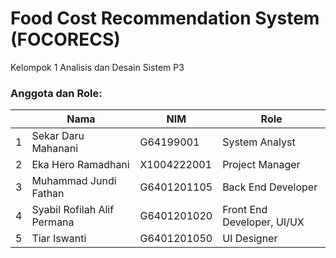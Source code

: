 # Food Cost Recommendation System (FOCORECS)

Kelompok 1 Analisis dan Desain Sistem P3

### Anggota dan Role:
|  | Nama  | NIM | Role |
| - | ------------- | ------------- | -
| 1 | Sekar Daru Mahanani  | G64199001 | System Analyst |
| 2 | Eka Hero Ramadhani  | X1004222001  | Project Manager |
| 3 | Muhammad Jundi Fathan  | G6401201105 | Back End Developer |
| 4 | Syabil Rofilah Alif Permana | G6401201020 | Front End Developer, UI/UX |
| 5 | Tiar Iswanti | G6401201050 | UI Designer |
